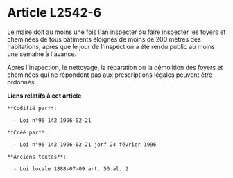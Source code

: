 # Article L2542-6

Le maire doit au moins une fois l'an inspecter ou faire inspecter les foyers et cheminées de tous bätiments éloignés de moins
de 200 mètres des habitations, après que le jour de l'inspection a été rendu public au moins une semaine à l'avance.

Après l'inspection, le nettoyage, la réparation ou la démolition des foyers et cheminées qui ne répondent pas aux
prescriptions légales peuvent être ordonnés.

**Liens relatifs à cet article**

	**Codifié par**:

	  - Loi n°96-142 1996-02-21

	**Créé par**:

	  - Loi n°96-142 1996-02-21 jorf 24 février 1996

	**Anciens textes**:

	  - Loi locale 1888-07-09 art. 50 al. 2
